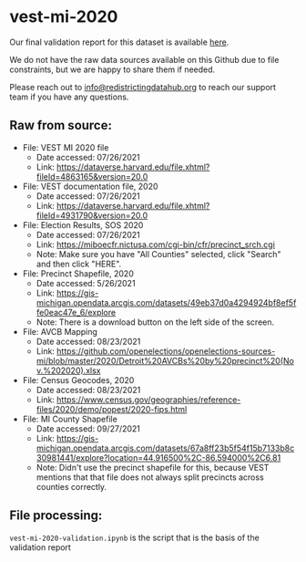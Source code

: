 # vest-mi-2020

Our final validation report for this dataset is available [here](https://redistrictingdatahub.org/dataset/vest-2020-michigan-precinct-boundaries-and-election-results-shapefile/).

We do not have the raw data sources available on this Github due to file constraints, but we are happy to share them if needed. 

Please reach out to info@redistrictingdatahub.org to reach our support team if you have any questions.

## Raw from source:

- File: VEST MI 2020 file
   - Date accessed: 07/26/2021
   - Link: https://dataverse.harvard.edu/file.xhtml?fileId=4863165&version=20.0
- File: VEST documentation file, 2020
   - Date accessed: 07/26/2021
   - Link: https://dataverse.harvard.edu/file.xhtml?fileId=4931790&version=20.0
- File: Election Results, SOS 2020
   - Date accessed: 07/26/2021
   - Link: https://miboecfr.nictusa.com/cgi-bin/cfr/precinct_srch.cgi
   - Note: Make sure you have "All Counties" selected, click "Search" and then click "HERE".
- File: Precinct Shapefile, 2020 
   - Date accessed: 5/26/2021
   - Link: https://gis-michigan.opendata.arcgis.com/datasets/49eb37d0a4294924bf8ef5ffe0eac47e_6/explore
   - Note: There is a download button on the left side of the screen.
- File: AVCB Mapping 
   - Date accessed: 08/23/2021
   - Link: https://github.com/openelections/openelections-sources-mi/blob/master/2020/Detroit%20AVCBs%20by%20precinct%20(Nov.%202020).xlsx
- File: Census Geocodes, 2020 
   - Date accessed: 08/23/2021
   - Link: https://www.census.gov/geographies/reference-files/2020/demo/popest/2020-fips.html
- File: MI County Shapefile
   - Date accessed: 09/27/2021
   - Link: https://gis-michigan.opendata.arcgis.com/datasets/67a8ff23b5f54f15b7133b8c30981441/explore?location=44.916500%2C-86.594000%2C6.81
   - Note: Didn't use the precinct shapefile for this, because VEST mentions that that file does not always split precincts across counties correctly.


## File processing:

`vest-mi-2020-validation.ipynb` is the script that is the basis of the validation report
